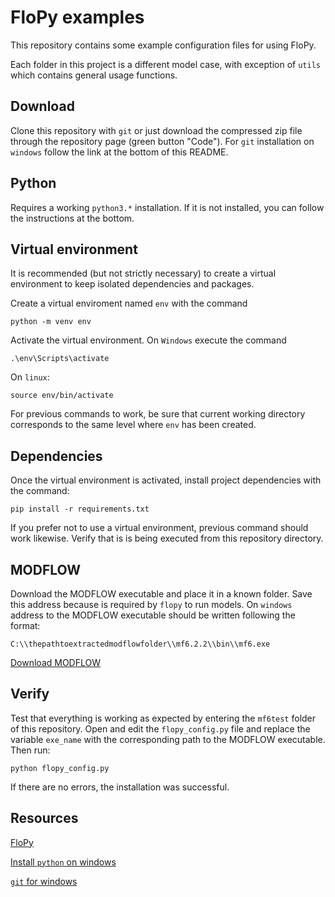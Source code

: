 # FloPy examples
This repository contains some example configuration files for using FloPy.

Each folder in this project is a different model case, with exception of ``utils`` which contains general usage functions.

## Download
Clone this repository with ``git`` or just download the compressed zip file through the repository page (green button "Code"). For ``git`` installation on ``windows`` follow the link at the bottom of this README.

## Python
Requires a working ``python3.*`` installation. If it is not installed, you can follow the instructions at the bottom.

## Virtual environment
It is recommended (but not strictly necessary) to create a virtual environment to keep isolated dependencies and packages.

Create a virtual enviroment named ``env`` with the command

```
python -m venv env
```

Activate the virtual environment. On ``Windows`` execute the command 

```
.\env\Scripts\activate
```

On ``linux``:

```
source env/bin/activate
```

For previous commands to work, be sure that current working directory corresponds to the same level where ``env`` has been created.

## Dependencies 
Once the virtual environment is activated, install project dependencies with the command:

```
pip install -r requirements.txt
```

If you prefer not to use a virtual environment, previous command should work likewise. Verify that is is being executed from this repository directory.

## MODFLOW
Download the MODFLOW executable and place it in a known folder. Save this address because is required by ``flopy`` to run models. On ``windows`` address to the MODFLOW executable should be written following the format:

```
C:\\thepathtoextractedmodflowfolder\\mf6.2.2\\bin\\mf6.exe
```

[Download MODFLOW](https://water.usgs.gov/water-resources/software/MODFLOW-6/mf6.2.2.zip)


## Verify 
Test that everything is working as expected by entering the ``mf6test`` folder of this repository. Open and edit the ``flopy_config.py`` file and replace the variable ``exe_name`` with the corresponding path to the MODFLOW executable. Then run:

```
python flopy_config.py
```
If there are no errors, the installation was successful.

## Resources 
[FloPy](https://github.com/modflowpy/flopy)

[Install ``python`` on windows](https://phoenixnap.com/kb/how-to-install-python-3-windows)

[``git`` for windows](https://git-scm.com/download/win)



